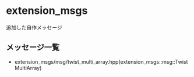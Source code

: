 # extension_msgs
追加した自作メッセージ
## メッセージ一覧
- extension_msgs/msg/twist_multi_array.hpp(extension_msgs::msg::TwistMultiArray)